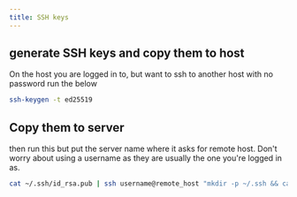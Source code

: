 ```yaml
---
title: SSH keys
---
```

## generate SSH keys and copy them to host

On the host you are logged in to, but want to ssh to another host with no password run the below

```bash
ssh-keygen -t ed25519
```
## Copy them to server

then run this but put the server name where it asks for remote host. Don't worry about using a username as they are usually the one you're logged in as.

```bash
cat ~/.ssh/id_rsa.pub | ssh username@remote_host "mkdir -p ~/.ssh && cat >> ~/.ssh/authorized_keys"
```